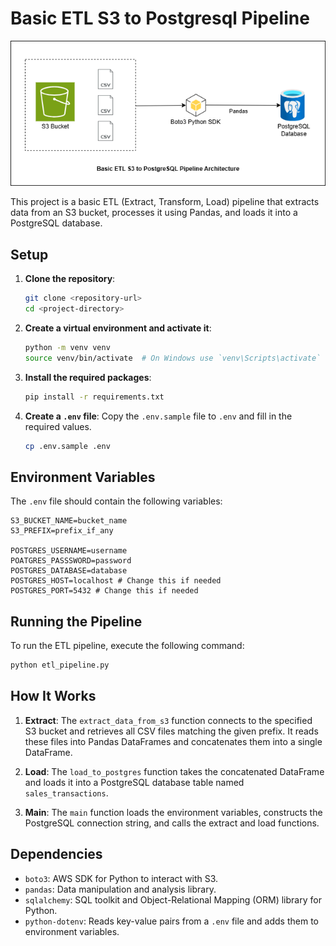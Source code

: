 # Basic ETL S3 to Postgresql Pipeline

![Architecture Diagram](./Basic%20ETL%20S3%20to%20Postgresql%20Pipeline%20Architecture.drawio.png)

This project is a basic ETL (Extract, Transform, Load) pipeline that extracts data from an S3 bucket, processes it using Pandas, and loads it into a PostgreSQL database.

## Setup

1. **Clone the repository**:
    ```sh
    git clone <repository-url>
    cd <project-directory>
    ```

2. **Create a virtual environment and activate it**:
    ```sh
    python -m venv venv
    source venv/bin/activate  # On Windows use `venv\Scripts\activate`
    ```

3. **Install the required packages**:
    ```sh
    pip install -r requirements.txt
    ```

4. **Create a `.env` file**:
    Copy the `.env.sample` file to `.env` and fill in the required values.
    ```sh
    cp .env.sample .env
    ```

## Environment Variables

The `.env` file should contain the following variables:

```env
S3_BUCKET_NAME=bucket_name
S3_PREFIX=prefix_if_any

POSTGRES_USERNAME=username
POATGRES_PASSSWORD=password
POSTGRES_DATABASE=database
POSTGRES_HOST=localhost # Change this if needed
POSTGRES_PORT=5432 # Change this if needed
```

## Running the Pipeline

To run the ETL pipeline, execute the following command:

```sh
python etl_pipeline.py
```

## How It Works

1. **Extract**: The `extract_data_from_s3` function connects to the specified S3 bucket and retrieves all CSV files matching the given prefix. It reads these files into Pandas DataFrames and concatenates them into a single DataFrame.

2. **Load**: The `load_to_postgres` function takes the concatenated DataFrame and loads it into a PostgreSQL database table named `sales_transactions`.

3. **Main**: The `main` function loads the environment variables, constructs the PostgreSQL connection string, and calls the extract and load functions.

## Dependencies

- `boto3`: AWS SDK for Python to interact with S3.
- `pandas`: Data manipulation and analysis library.
- `sqlalchemy`: SQL toolkit and Object-Relational Mapping (ORM) library for Python.
- `python-dotenv`: Reads key-value pairs from a `.env` file and adds them to environment variables.